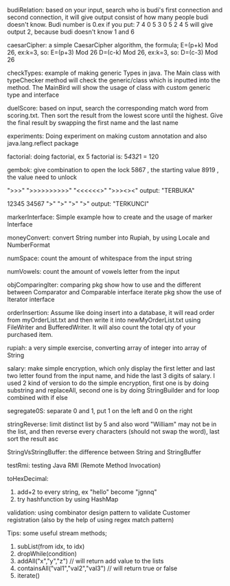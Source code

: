 budiRelation: based on your input, search who is budi's first connection and second connection, it will give output consist of how many people budi doesn't know. Budi number is 0.ex if you put:
7 4
0 5
3 0
5 2
4 5
will give output 2, because budi doesn't know 1 and 6

caesarCipher: a simple CaesarCipher algorithm, the formula;
E=(p+k) Mod 26, ex:k=3, so: E=(p+3) Mod 26
D=(c-k) Mod 26, ex:k=3, so: D=(c-3) Mod 26

checkTypes: example of making generic Types in java. The Main class with typeChecker method will check the generic/class which is inputted into the method.
The MainBird will show the usage of class with custom generic type and interface

duelScore: based on input, search the corresponding match word from scoring.txt. Then sort the result from the lowest score until the highest. Give the final result by swapping the first name and the last name

experiments: Doing experiment on making custom annotation and also java.lang.reflect package

factorial: doing factorial, ex 5 factorial is: 5*4*3*2*1 = 120

gembok: give combination to open the lock
5867 , the starting value
8919 , the value need to unlock

">>>"
">>>>>>>>>>"
"<<<<<<>"
">>><><"
output: "TERBUKA"

12345
34567
">"
">"
">"
">"
output: "TERKUNCI"

markerInterface: Simple example how to create and the usage of marker Interface

moneyConvert: convert String number into Rupiah, by using Locale and NumberFormat

numSpace: count the amount of whitespace from the input string

numVowels: count the amount of vowels letter from the input

objComparingIter: comparing pkg show how to use and the different between Comparator and Comparable interface
iterate pkg show the use of Iterator interface

orderInsertion: Assume like doing insert into a database, it will read order from myOrderList.txt and then write it into newMyOrderList.txt using FileWriter and BufferedWriter. It will also count the total qty of your purchased item.

rupiah: a very simple exercise, converting array of integer into array of String

salary: make simple encryption, which only display the first letter and last two letter found from the input name, and hide the last 3 digits of salary. I used 2 kind of version to do the simple encryption, first one is by doing substring and replaceAll, second one is by doing StringBuilder and for loop combined with if else

segregate0S: separate 0 and 1, put 1 on the left and 0 on the right

stringReverse: limit distinct list by 5 and also word "William" may not be in the list, and then reverse every characters (should not swap the word), last sort the result asc

StringVsStringBuffer: the difference between String and StringBuffer

testRmi: testing Java RMI (Remote Method Invocation)

toHexDecimal:

1. add+2 to every string, ex "hello" become "jgnnq"
2. try hashfunction by using HashMap

validation: using combinator design pattern to validate Customer registration (also by the help of using regex match pattern)

Tips: some useful stream methods;

1. subList(from idx, to idx)
2. dropWhile(condition)
3. addAll("x","y","z") // will return add value to the lists
4. containsAll("val1","val2","val3") // will return true or false
5. iterate()
